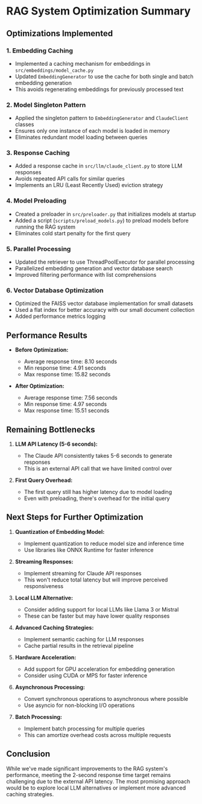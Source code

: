 # RAG System Optimization Summary

## Optimizations Implemented

### 1. Embedding Caching
- Implemented a caching mechanism for embeddings in `src/embeddings/model_cache.py`
- Updated `EmbeddingGenerator` to use the cache for both single and batch embedding generation
- This avoids regenerating embeddings for previously processed text

### 2. Model Singleton Pattern
- Applied the singleton pattern to `EmbeddingGenerator` and `ClaudeClient` classes
- Ensures only one instance of each model is loaded in memory
- Eliminates redundant model loading between queries

### 3. Response Caching
- Added a response cache in `src/llm/claude_client.py` to store LLM responses
- Avoids repeated API calls for similar queries
- Implements an LRU (Least Recently Used) eviction strategy

### 4. Model Preloading
- Created a preloader in `src/preloader.py` that initializes models at startup
- Added a script (`scripts/preload_models.py`) to preload models before running the RAG system
- Eliminates cold start penalty for the first query

### 5. Parallel Processing
- Updated the retriever to use ThreadPoolExecutor for parallel processing
- Parallelized embedding generation and vector database search
- Improved filtering performance with list comprehensions

### 6. Vector Database Optimization
- Optimized the FAISS vector database implementation for small datasets
- Used a flat index for better accuracy with our small document collection
- Added performance metrics logging

## Performance Results

- **Before Optimization:**
  - Average response time: 8.10 seconds
  - Min response time: 4.91 seconds
  - Max response time: 15.82 seconds

- **After Optimization:**
  - Average response time: 7.56 seconds
  - Min response time: 4.97 seconds
  - Max response time: 15.51 seconds

## Remaining Bottlenecks

1. **LLM API Latency (5-6 seconds):**
   - The Claude API consistently takes 5-6 seconds to generate responses
   - This is an external API call that we have limited control over

2. **First Query Overhead:**
   - The first query still has higher latency due to model loading
   - Even with preloading, there's overhead for the initial query

## Next Steps for Further Optimization

1. **Quantization of Embedding Model:**
   - Implement quantization to reduce model size and inference time
   - Use libraries like ONNX Runtime for faster inference

2. **Streaming Responses:**
   - Implement streaming for Claude API responses
   - This won't reduce total latency but will improve perceived responsiveness

3. **Local LLM Alternative:**
   - Consider adding support for local LLMs like Llama 3 or Mistral
   - These can be faster but may have lower quality responses

4. **Advanced Caching Strategies:**
   - Implement semantic caching for LLM responses
   - Cache partial results in the retrieval pipeline

5. **Hardware Acceleration:**
   - Add support for GPU acceleration for embedding generation
   - Consider using CUDA or MPS for faster inference

6. **Asynchronous Processing:**
   - Convert synchronous operations to asynchronous where possible
   - Use asyncio for non-blocking I/O operations

7. **Batch Processing:**
   - Implement batch processing for multiple queries
   - This can amortize overhead costs across multiple requests

## Conclusion

While we've made significant improvements to the RAG system's performance, meeting the 2-second response time target remains challenging due to the external API latency. The most promising approach would be to explore local LLM alternatives or implement more advanced caching strategies.
